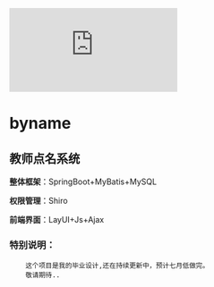 ![LOGO](https://api.neweb.top/bing.php?type=future)
# byname
## 教师点名系统

**整体框架**：SpringBoot+MyBatis+MySQL

**权限管理**：Shiro

**前端界面**：LayUI+Js+Ajax

### 特别说明：
        这个项目是我的毕业设计,还在持续更新中，预计七月低做完。
        敬请期待..

